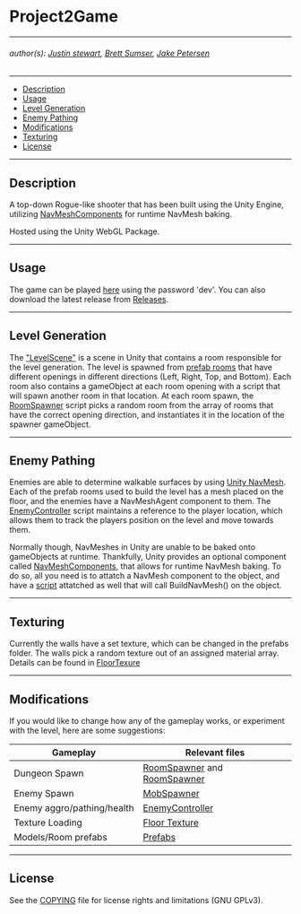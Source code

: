 # Project2Game

---
   ###### author(s): [Justin stewart](https://github.com/stewartjustinl), [Brett Sumser](https://github.com/bsumser), [Jake Petersen](https://github.com/jpeter17)

---
- [Description](#description)
- [Usage](#usage)
- [Level Generation](#levelgeneration)
- [Enemy Pathing](#enemypathing)
- [Modifications](#modifications)
- [Texturing](#texturing)
- [License](#license)
---
## Description

A top-down Rogue-like shooter that has been built using the Unity Engine, utilizing 
[NavMeshComponents](https://github.com/Unity-Technologies/NavMeshComponents) for runtime NavMesh baking. 

Hosted using the Unity WebGL Package. 

---
## Usage 

The game can be played [here](https://veph.itch.io/project-2) using the password 'dev'. You can also download the latest release from [Releases](https://github.com/stewartjustinl/Project2Game/releases).

---
## Level Generation 

The ["LevelScene"](https://github.com/stewartjustinl/Project2Game/blob/main/Game/Assets/Scenes/LevelScene.unity) 
is a scene in Unity that contains a room responsible for the level generation. The level is spawned from [prefab rooms](https://github.com/stewartjustinl/Project2Game/tree/main/Game/Assets/Prefabs) that have different openings 
in different directions (Left, Right, Top, and Bottom). Each room also contains a gameObject at each room opening 
with a script that will spawn another room in that location. At each room spawn, the [RoomSpawner](https://github.com/stewartjustinl/Project2Game/blob/main/Game/Assets/Scripts/RoomSpawner.cs) script picks a random room from the 
array of rooms that have the correct opening direction, and instantiates it in the location of the spawner 
gameObject.

---
##  Enemy Pathing
Enemies are able to determine walkable surfaces by using [Unity NavMesh](https://docs.unity3d.com/Manual/nav-BuildingNavMesh.html). Each of the prefab rooms used to build the level has a mesh placed on the floor, and
the enemies have a NavMeshAgent component to them. The [EnemyController](https://github.com/stewartjustinl/Project2Game/blob/main/Game/Assets/Scripts/EnemyController.cs) script maintains a reference to the player location,
which allows them to track the players position on the level and move towards them.

Normally though, NavMeshes in Unity are unable to be baked onto gameObjects at runtime. Thankfully, Unity provides
an optional component called
[NavMeshComponents](https://github.com/Unity-Technologies/NavMeshComponents), 
that allows for runtime NavMesh baking. To do so, all you need is to attatch a NavMesh component to the object,
and have a [script](https://github.com/stewartjustinl/Project2Game/blob/main/Game/Assets/Scripts/NavMeshBaker.cs) 
attatched as well that will call BuildNavMesh() on the object.

---
## Texturing

Currently the walls have a set texture, which can be changed in the prefabs folder. The walls pick a random texture out
of an assigned material array. Details can be found in [FloorTexure](https://github.com/stewartjustinl/Project2Game/blob/main/Game/Assets/Scripts/FloorTexture.cs)

---
## Modifications 

If you would like to change how any of the gameplay works, or experiment with the level, here are some suggestions:

Gameplay | Relevant files
------------ | -------------
Dungeon Spawn | [RoomSpawner](https://github.com/stewartjustinl/Project2Game/blob/main/Game/Assets/Scripts/RoomSpawner.cs) and [RoomSpawner](https://github.com/stewartjustinl/Project2Game/blob/main/Game/Assets/Scripts/RoomSpawner.cs)
Enemy Spawn | [MobSpawner](https://github.com/stewartjustinl/Project2Game/blob/main/Game/Assets/Scripts/MobSpawner.cs)
Enemy aggro/pathing/health | [EnemyController](https://github.com/stewartjustinl/Project2Game/blob/main/Game/Assets/Scripts/EnemyController.cs)
Texture Loading | [Floor Texture](https://github.com/stewartjustinl/Project2Game/blob/main/Game/Assets/Scripts/FloorTexture.cs)
Models/Room prefabs | [Prefabs](https://github.com/stewartjustinl/Project2Game/tree/main/Game/Assets/Prefabs)

---
## License

See the [COPYING](COPYING) file for license rights and limitations (GNU GPLv3).
